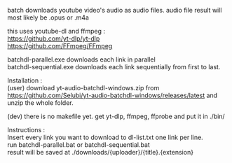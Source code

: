 batch downloads youtube video's audio as audio files. audio file result will most likely be .opus or .m4a

this uses youtube-dl and ffmpeg :  
https://github.com/yt-dlp/yt-dlp  
https://github.com/FFmpeg/FFmpeg  

batchdl-parallel.exe downloads each link in parallel  
batchdl-sequential.exe  downloads each link sequentially from first to last.

Installation :   
(user) download yt-audio-batchdl-windows.zip from https://github.com/Selubi/yt-audio-batchdl-windows/releases/latest and unzip the whole folder.


(dev) there is no makefile yet. get yt-dlp, ffmpeg, ffprobe and put it in ./bin/

Instructions :  
Insert every link you want to download to dl-list.txt one link per line.  
run batchdl-parallel.bat or batchdl-sequential.bat  
result will be saved at ./downloads/{uploader}/{title}.{extension}  
